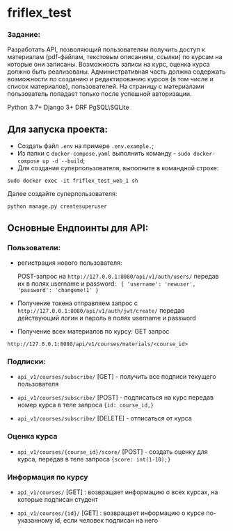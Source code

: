 # friflex_test

### Задание:
Разработать API, позволяющий пользователям получить доступ к материалам (pdf-файлам, текстовым описаниям, ссылки) 
по курсам на которые они записаны. Возможность записи на курс, оценка курса должно быть реализованы. 
Административная часть должна содержать возможности по созданию и редактированию курсов 
(в том числе и список материалов), пользователей. На страницу с материалами пользователь попадает 
только после успешной авторизации.

Python 3.7+
Django 3+
DRF
PgSQL\SQLite

## Для запуска проекта:
- Создать файл `.env` на примере `.env.example.`;
- Из папки с `docker-compose.yaml` выполнить команду - `sudo docker-compose up -d --build`;
- Для создания суперпользователя, выполните в командной строке:
```  
sudo docker exec -it friflex_test_web_1 sh
```
Далее создайте суперпользователя:
``` 
python manage.py createsuperuser
``` 

## Основные Ендпоинты для API:

### Пользователи:
- регистрация нового пользователя:

   POST-запрос на 
`http://127.0.0.1:8080/api/v1/auth/users/`
передав их в полях username и password:
`
{
    'username': 'newuser',
    'password': 'changeme!1'
}`

- Получение токена отправляем запрос с 
`http://127.0.0.1:8080/api/v1/auth/jwt/create/`
передав действующий логин и пароль в полях username и password
- Получение всех материалов по курсу: GET запрос

`http://127.0.0.1:8080/api/v1/courses/materials/<course_id>`

### Подписки:
- `api_v1/courses/subscribe/` [GET] - получить все подписи текущего пользователя

- `api_v1/courses/subscribe/` [POST] - подписаться на курс передав номер курса в теле запроса
        `{id: course_id,}`

- `api_v1/courses/subscribe/` [DELETE] - отписаться от курса

### Оценка курса
- `api_v1/courses/{course_id}/score/` [POST] - создать оценку для курса, передав в теле запроса
    `{score: int(1-10);}`

### Информация по курсу
- `api_v1/courses/` [GET] : возвращает информацию о всех курсах, на которые подписан студент

- `api_v1/courses/{id}/` [GET] : возвращает информацию о курсе по-указанному id,
    если человек подписан на него
